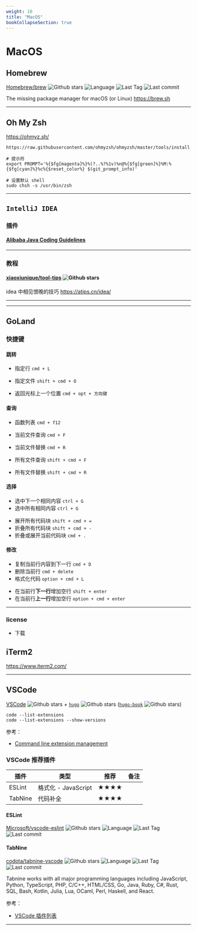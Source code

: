```yaml
---
weight: 10
title: "MacOS"
bookCollapseSection: true
---
```


# MacOS

## Homebrew

[Homebrew/brew](https://github.com/Homebrew/brew) ![Github stars](https://img.shields.io/github/stars/Homebrew/brew.svg) ![Language](https://img.shields.io/github/languages/top/Homebrew/brew.svg) ![Last Tag](https://img.shields.io/github/v/tag/Homebrew/brew.svg?sort=semver) ![Last commit](https://img.shields.io/github/last-commit/Homebrew/brew.svg)

The missing package manager for macOS (or Linux)
https://brew.sh

---

## Oh My Zsh

https://ohmyz.sh/

```shell
https://raw.githubusercontent.com/ohmyzsh/ohmyzsh/master/tools/install.sh
```

```shell
# 提示符
export PROMPT='%{$fg[magenta]%}%(?..%?%1v)%n@%{$fg[green]%}%M:%{$fg[cyan]%}%c%{$reset_color%} $(git_prompt_info)'

# 设置默认 shell
sudo chsh -s /usr/bin/zsh
```

---

## `IntelliJ IDEA`

### 插件

#### [Alibaba Java Coding Guidelines](https://github.com/alibaba/p3c/tree/master/idea-plugin)

---

### 教程

#### [xiaoxiunique/tool-tips](https://github.com/xiaoxiunique/tool-tips) ![Github stars](https://img.shields.io/github/stars/xiaoxiunique/tool-tips.svg)

idea 中相见恨晚的技巧
https://atips.cn/idea/

---

---

## GoLand

### 快捷键

#### 跳转

- 指定行 `cmd + L`

- 指定文件 `shift + cmd + O`

- 返回光标上一个位置 `cmd + opt + 方向键`

#### 查询

- 函数列表 `cmd + f12`

- 当前文件查询 `cmd + F`
- 当前文件替换 `cmd + R`
- 所有文件查询 `shift + cmd + F`
- 所有文件替换 `shift + cmd + R`

#### 选择

- 选中下一个相同内容 `ctrl + G`
- 选中所有相同内容 `ctrl + G`

* 展开所有代码块 `shift + cmd + =`
* 折叠所有代码块 `shift + cmd + -`
* 折叠或展开当前代码块 `cmd + .`

#### 修改

- 复制当前行内容到下一行 `cmd + D`
- 删除当前行 `cmd + delete`
- 格式化代码 `option + cmd + L`

* 在当前行**下一行**增加空行 `shift + enter`
* 在当前行**上一行**增加空行 `option + cmd + enter`

---

### license

- 下载 []()

## iTerm2

https://www.iterm2.com/

---

## VSCode

[VSCode](https://github.com/Microsoft/vscode) ![Github stars](https://img.shields.io/github/stars/Microsoft/vscode.svg) + [`hugo`](https://github.com/gohugoio/hugo) ![Github stars](https://img.shields.io/github/stars/gohugoio/hugo.svg) ([`hugo-book`](https://github.com/alex-shpak/hugo-book) ![Github stars](https://img.shields.io/github/stars/alex-shpak/hugo-book.svg))

```shell
code --list-extensions
code --list-extensions --show-versions
```

参考：

- [Command line extension management](https://code.visualstudio.com/docs/editor/extension-gallery#_command-line-extension-management)

### VSCode 推荐插件

| 插件    | 类型                | 推荐 | 备注 |
| ------- | ------------------- | ---- | ---- |
| ESLint  | 格式化 - JavaScript | ★★★★ |      |
| TabNine | 代码补全            | ★★★★ |      |

#### ESLint

[Microsoft/vscode-eslint](https://github.com/Microsoft/vscode-eslint) ![Github stars](https://img.shields.io/github/stars/Microsoft/vscode-eslint.svg) ![Language](https://img.shields.io/github/languages/top/Microsoft/vscode-eslint.svg) ![Last Tag](https://img.shields.io/github/v/tag/Microsoft/vscode-eslint.svg?sort=semver) ![Last commit](https://img.shields.io/github/last-commit/Microsoft/vscode-eslint.svg)

#### TabNine

[codota/tabnine-vscode](https://github.com/codota/tabnine-vscode) ![Github stars](https://img.shields.io/github/stars/codota/tabnine-vscode.svg) ![Language](https://img.shields.io/github/languages/top/codota/tabnine-vscode.svg) ![Last Tag](https://img.shields.io/github/v/tag/codota/tabnine-vscode.svg?sort=semver) ![Last commit](https://img.shields.io/github/last-commit/codota/tabnine-vscode.svg)

Tabnine works with all major programming languages including JavaScript, Python, TypeScript, PHP, C/C++, HTML/CSS, Go, Java, Ruby, C#, Rust, SQL, Bash, Kotlin, Julia, Lua, OCaml, Perl, Haskell, and React.​

参考：

- [VSCode 插件列表](https://marketplace.visualstudio.com/search?target=VSCode&category=All%20categories&sortBy=Installs)

---
